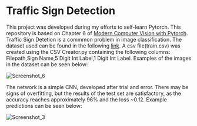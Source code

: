 # Traffic Sign Detection
This project was developed during my efforts to self-learn Pytorch. This repository is based on Chapter 6 of [Modern Computer Vision with Pytorch]. Traffic Sign Detetion is a commmon problem in image classification. The dataset used can be found in the following [link]. A csv file(train.csv) was created using the CSV Creator.py containing the following columns: Filepath,Sign Name,5 Digit Int Label,1 Digit Int Label. Examples of the images in the dataset can be seen below:

![Screenshot_6](https://github.com/aristosp/Traffic-Sign-Detection/assets/62808962/7cfcd65d-2415-486e-ac89-7ddf417f91e8)

The network is a simple CNN, developed after trial and error. There may be signs of overfitting, but the results of the test set are satisfactory, as the accuracy reaches approximately 96% and the loss ~0.12. Example predictions can be seen below:

![Screenshot_3](https://github.com/aristosp/Traffic-Sign-Detection/assets/62808962/2ff49d21-3b39-4bce-a046-e29a1d6fdc33)


[Modern Computer Vision with Pytorch]: https://www.oreilly.com/library/view/modern-computer-vision/9781839213472/
[link]:https://sid.erda.dk/public/archives/daaeac0d7ce1152aea9b61d9f1e19370/published-archive.html
